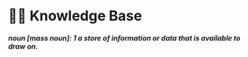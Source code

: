 # 🙇🏽 Knowledge Base

##### __noun *[mass noun]*__: 1 a store of information or data that is available to draw on.